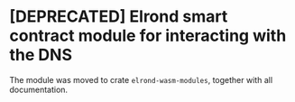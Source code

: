 # [DEPRECATED] Elrond smart contract module for interacting with the DNS

The module was moved to crate `elrond-wasm-modules`, together with all documentation.
